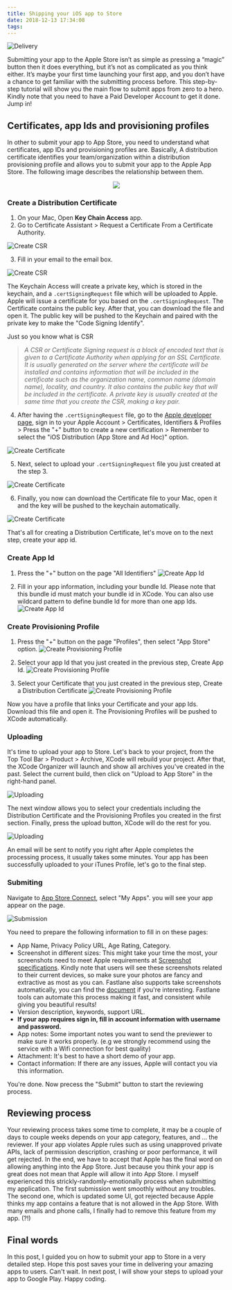 ```yaml
---
title: Shipping your iOS app to Store
date: 2018-12-13 17:34:08
tags:
---
```

![](/Post-Resources/Delivery/delivery.png "Delivery")

Submitting your app to the Apple Store isn’t as simple as pressing a “magic” button then it does everything, but it’s not as complicated as you think either. It’s maybe your first time launching your first app, and you don’t have a chance to get familiar with the submitting process before. This step-by-step tutorial will show you the main flow to submit apps from zero to a hero. Kindly note that you need to have a Paid Developer Account to get it done.
Jump in!
<!-- more --> 
## Certificates, app Ids and provisioning profiles
In other to submit your app to App Store, you need to understand what certificates, app IDs and provisioning profiles are. Basically, A distribution certificate identifies your team/organization within a distribution provisioning profile and allows you to submit your app to the Apple App Store. The following image describes the relationship between them.

<div style="text-align:center">
<img src="/Post-Resources/Delivery/Certificates.png" />
</div>

### Create a Distribution Certificate
1. On your Mac, Open **Key Chain Access** app.
2. Go to Certificate Assistant > Request a Certificate From a Certificate Authority.

![](/Post-Resources/Delivery/Generate_P12_1.png "Create CSR")

3. Fill in your email to the email box.

![](/Post-Resources/Delivery/Generate_P12_3.png "Create CSR")

The Keychain Access will create a private key, which is stored in the keychain, and a `.certSigningRequest` file which will be uploaded to Apple. Apple will issue a certificate for you based on the `.certSigningRequest`. The Certificate contains the public key. After that, you can download the file and open it. The public key will be pushed to the Keychain and paired with the private key to make the "Code Signing Identify".

Just so you know what is CSR
>*A CSR or Certificate Signing request is a block of encoded text that is given to a Certificate Authority when applying for an SSL Certificate. It is usually generated on the server where the certificate will be installed and contains information that will be included in the certificate such as the organization name, common name (domain name), locality, and country. It also contains the public key that will be included in the certificate. A private key is usually created at the same time that you create the CSR, making a key pair.*

4. After having the `.certSigningRequest` file, go to the [Apple developer page](https://developer.apple.com), sign in to your Apple Account > Certificates, Identifiers & Profiles > Press the "+" button to create a new certification > Remember to select the "iOS Distribution (App Store and Ad Hoc)" option.

![](/Post-Resources/Delivery/Create_Certificate_1.png "Create Certificate")

5. Next, select to upload your `.certSigningRequest` file you just created at the step 3.

![](/Post-Resources/Delivery/Create_Certificate_2.png "Create Certificate")

6. Finally, you now can download the Certificate file to your Mac, open it and the key will be pushed to the keychain automatically.

![](/Post-Resources/Delivery/Create_Certificate_3.png "Create Certificate")

That's all for creating a Distribution Certificate, let's move on to the next step, create your app id.

### Create App Id
1. Press the "+" button on the page "All Identifiers"
![](/Post-Resources/Delivery/Create_App_Id_1.png "Create App Id")

2. Fill in your app information, including your bundle Id. Please note that this bundle id must match your bundle id in XCode. You can also use wildcard pattern to define bundle Id for more than one app Ids.
![](/Post-Resources/Delivery/Create_App_Id_2.png "Create App Id")

### Create Provisioning Profile
1. Press the "+" button on the page "Profiles", then select "App Store" option.
![](/Post-Resources/Delivery/Provisioning_Profile_1.png "Create Provisioning Profile")

2. Select your app Id that you just created in the previous step, Create App Id.
![](/Post-Resources/Delivery/Provisioning_Profile_2.png "Create Provisioning Profile")

3. Select your Certificate that you just created in the previous step, Create a Distribution Certificate
![](/Post-Resources/Delivery/Provisioning_Profile_3.png "Create Provisioning Profile")

Now you have a profile that links your Certificate and your app Ids. Download this file and open it. The Provisioning Profiles will be pushed to XCode automatically.

### Uploading
It's time to upload your app to Store. 
Let's back to your project, from the Top Tool Bar > Product > Archive, XCode will rebuild your project. After that, the XCode Organizer will launch and show all archives you've created in the past.
Select the current build, then click on "Upload to App Store" in the right-hand panel.

![](/Post-Resources/Delivery/Uploading_1.png "Uploading")

The next window allows you to select your credentials including the Distribution Certificate and the Provisioning Profiles you created in the first section. Finally, press the upload button, XCode will do the rest for you.

![](/Post-Resources/Delivery/Uploading_2.png "Uploading")

An email will be sent to notify you right after Apple completes the processing process, it usually takes some minutes. 
Your app has been successfully uploaded to your iTunes Profile, let's go to the final step.

### Submiting
Navigate to [App Store Connect](https://appstoreconnect.apple.com), select "My Apps". you will see your app appear on the page.

![](/Post-Resources/Delivery/Submission.png "Submission")

You need to prepare the following information to fill in on these pages:
- App Name, Privacy Policy URL, Age Rating, Category.
- Screenshot in different sizes: This might take your time the most, your screenshots need to meet Apple requirements at [Screenshot specifications](https://help.apple.com/app-store-connect/#/devd274dd925). Kindly note that users will see these screenshots related to their current devices, so make sure your photos are fancy and extractive as most as you can. Fastlane also supports take screenshots automatically, you can find the [document](https://docs.fastlane.tools/getting-started/ios/screenshots/) if you're interesting. Fastlane tools can automate this process making it fast, and consistent while giving you beautiful results!
- Version description, keywords, support URL.
- **If your app requires sign in, fill in account information with username and password.**
- App notes: Some important notes you want to send the previewer to make sure it works properly. (e.g we strongly recommend using the service with a Wifi connection for best quality)
- Attachment: It's best to have a short demo of your app.
- Contact information: If there are any issues, Apple will contact you via this information.

You're done. Now precess the "Submit" button to start the reviewing process. 

## Reviewing process
Your reviewing process takes some time to complete, it may be a couple of days to couple weeks depends on your app category, features, and ... the reviewer.
If your app violates Apple rules such as using unapproved private APIs, lack of permission description, crashing or poor performance, it will get rejected. In the end, we have to accept that Apple has the final word on allowing anything into the App Store. Just because you think your app is great does not mean that Apple will allow it into App Store. I myself experienced this strickly-randomly-emotionally process when submitting my application. The first submission went smoothly without any troubles. The second one, which is updated some UI, got rejected because  Apple thinks my app contains a feature that is not allowed in the App Store. With many emails and phone calls, I finally had to remove this feature from my app. (?!)

## Final words
In this post, I guided you on how to submit your app to Store in a very detailed step. Hope this post saves your time in delivering your amazing apps to users. Can't wait.
In next post, I will show your steps to upload your app to Google Play.
Happy coding.